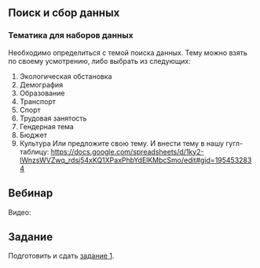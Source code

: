  
## Поиск и сбор данных
### Тематика для наборов данных
Необходимо определиться с темой поиска данных.
Тему можно взять по своему усмотрению, либо выбрать из следующих:
1. Экологическая обстановка
2. Демография
3. Образование
4. Транспорт
5. Спорт
6. Трудовая занятость
7. Гендерная тема
8. Бюджет
9. Культура
Или предложите свою тему.
И внести тему в нашу гугл-таблицу: https://docs.google.com/spreadsheets/d/1ky2-lWnzsWVZwq_rdsj54xKQ1XPaxPhbYdElKMbcSmo/edit#gid=1954532834       


## Вебинар
Видео: 

## Задание 

Подготовить и сдать [задание 1](https://github.com/HSEtraining/Data-Management-2019-course/blob/master/tasks/task1.md).






   




